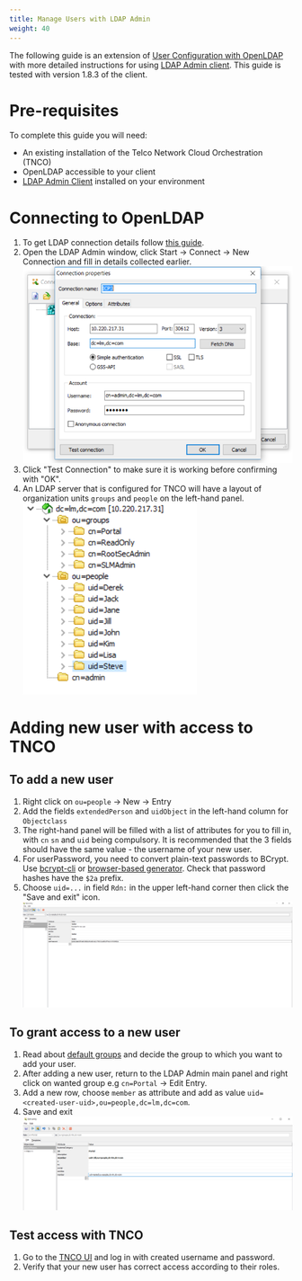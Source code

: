 ```yaml
---
title: Manage Users with LDAP Admin
weight: 40
---
```


The following guide is an extension of [User Configuration with OpenLDAP](/user-guides/administration/security/manage-users) with more detailed instructions for using [LDAP Admin client](http://www.ldapadmin.org/index.html). This guide is tested with version 1.8.3 of the client.

# Pre-requisites

To complete this guide you will need:

- An existing installation of the Telco Network Cloud Orchestration (TNCO)
- OpenLDAP accessible to your client
- [LDAP Admin Client](http://www.ldapadmin.org/download/ldapadmin.html) installed on your environment

# Connecting to OpenLDAP

1. To get LDAP connection details follow [this guide](/user-guides/administration/security/manage-users/#connecting-to-openldap).
2. Open the LDAP Admin window, click Start -> Connect -> New Connection and fill in details collected earlier.
![LDAP Admin - New Connection](/images/user-guides/administration/security/ldap-admin-new-connection.png "LDAP Admin - Example of new connection")
3. Click "Test Connection" to make sure it is working before confirming with "OK".
4. An LDAP server that is configured for TNCO will have a layout of organization units `groups` and `people` on the left-hand panel.
![LDAP Admin - Organization Units](/images/user-guides/administration/security/ldap-admin-units.png "LDAP Admin - Example of organization units")


# Adding new user with access to TNCO
## To add a new user
1. Right click on `ou=people` -> New -> Entry 
2. Add the fields `extendedPerson` and `uidObject` in the left-hand column for `Objectclass`
3. The right-hand panel will be filled with a list of attributes for you to fill in, with `cn` `sn` and `uid` being compulsory. It is recommended that the 3 fields should have the same value - the username of your new user.
4. For userPassword, you need to convert plain-text passwords to BCrypt. Use [bcrypt-cli](https://github.com/bitnami/bcrypt-cli) or [browser-based generator](https://www.browserling.com/tools/bcrypt). Check that password hashes have the `$2a` prefix.
5. Choose `uid=...` in field `Rdn:` in the upper left-hand corner then click the "Save and exit" icon.
![LDAP Admin - New User](/images/user-guides/administration/security/ldap-admin-new-user.png "LDAP Admin - Example of adding new user")

## To grant access to a new user
1. Read about [default groups](/reference/security/default-security-users#default-groups) and decide the group to which you want to add your user.
2. After adding a new user, return to the LDAP Admin main panel and right click on wanted group e.g `cn=Portal` -> Edit Entry.
3. Add a new row, choose `member` as attribute and add as value `uid=<created-user-uid>,ou=people,dc=lm,dc=com`.
4. Save and exit
![LDAP Admin - User to Group](/images/user-guides/administration/security/ldap-admin-user-to-group.png "LDAP Admin - Example of adding new user to group")

## Test access with TNCO
1. Go to the [TNCO UI](/installation/lm/production/install-lm#accessing-services) and log in with created username and password.
2. Verify that your new user has correct access according to their roles.
